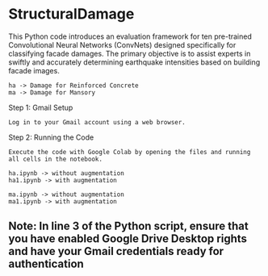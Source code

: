 # StructuralDamage
This Python code introduces an evaluation framework for ten pre-trained Convolutional Neural Networks (ConvNets) designed specifically for classifying facade damages. The primary objective is to assist experts in swiftly and accurately determining earthquake intensities based on building facade images.

    ha -> Damage for Reinforced Concrete
    ma -> Damage for Mansory 

Step 1: Gmail Setup

    Log in to your Gmail account using a web browser.


Step 2: Running the Code

    Execute the code with Google Colab by opening the files and running all cells in the notebook.
    
    ha.ipynb -> without augmentation
    ha1.ipynb -> with augmentation
    
    ma.ipynb -> without augmentation
    ma1.ipynb -> with augmentation

    
## Note: In line 3 of the Python script, ensure that you have enabled Google Drive Desktop rights and have your Gmail credentials ready for authentication
